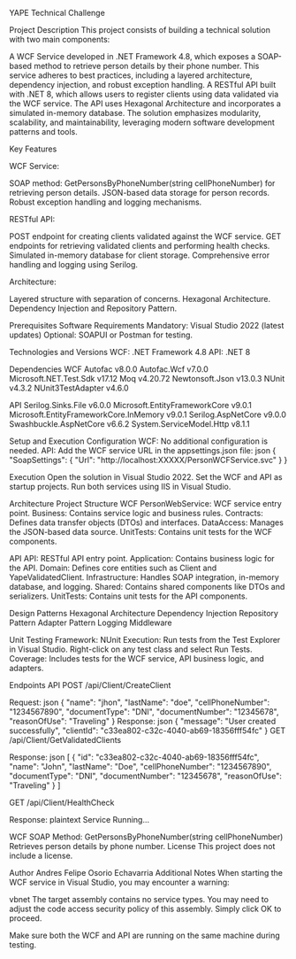 YAPE Technical Challenge

Project Description
This project consists of building a technical solution with two main components:

A WCF Service developed in .NET Framework 4.8, which exposes a SOAP-based method to retrieve person details by their phone number. This service adheres to best practices, including a layered architecture, dependency injection, and robust exception handling.
A RESTful API built with .NET 8, which allows users to register clients using data validated via the WCF service. The API uses Hexagonal Architecture and incorporates a simulated in-memory database.
The solution emphasizes modularity, scalability, and maintainability, leveraging modern software development patterns and tools.

Key Features

WCF Service:

SOAP method: GetPersonsByPhoneNumber(string cellPhoneNumber) for retrieving person details.
JSON-based data storage for person records.
Robust exception handling and logging mechanisms.

RESTful API:

POST endpoint for creating clients validated against the WCF service.
GET endpoints for retrieving validated clients and performing health checks.
Simulated in-memory database for client storage.
Comprehensive error handling and logging using Serilog.

Architecture:

Layered structure with separation of concerns.
Hexagonal Architecture.
Dependency Injection and Repository Pattern.

Prerequisites
Software Requirements
Mandatory:
Visual Studio 2022 (latest updates)
Optional:
SOAPUI or Postman for testing.

Technologies and Versions
WCF: .NET Framework 4.8
API: .NET 8

Dependencies
WCF
Autofac v8.0.0
Autofac.Wcf v7.0.0
Microsoft.NET.Test.Sdk v17.12
Moq v4.20.72
Newtonsoft.Json v13.0.3
NUnit v4.3.2
NUnit3TestAdapter v4.6.0

API
Serilog.Sinks.File v6.0.0
Microsoft.EntityFrameworkCore v9.0.1
Microsoft.EntityFrameworkCore.InMemory v9.0.1
Serilog.AspNetCore v9.0.0
Swashbuckle.AspNetCore v6.6.2
System.ServiceModel.Http v8.1.1

Setup and Execution
Configuration
WCF: No additional configuration is needed.
API: Add the WCF service URL in the appsettings.json file:
json
{
  "SoapSettings": {
    "Url": "http://localhost:XXXXX/PersonWCFService.svc"
  }
}

Execution
Open the solution in Visual Studio 2022.
Set the WCF and API as startup projects.
Run both services using IIS in Visual Studio.

Architecture
Project Structure
WCF
PersonWebService: WCF service entry point.
Business: Contains service logic and business rules.
Contracts: Defines data transfer objects (DTOs) and interfaces.
DataAccess: Manages the JSON-based data source.
UnitTests: Contains unit tests for the WCF components.

API
API: RESTful API entry point.
Application: Contains business logic for the API.
Domain: Defines core entities such as Client and YapeValidatedClient.
Infrastructure: Handles SOAP integration, in-memory database, and logging.
Shared: Contains shared components like DTOs and serializers.
UnitTests: Contains unit tests for the API components.

Design Patterns
Hexagonal Architecture
Dependency Injection
Repository Pattern
Adapter Pattern
Logging Middleware

Unit Testing
Framework: NUnit
Execution:
Run tests from the Test Explorer in Visual Studio.
Right-click on any test class and select Run Tests.
Coverage: Includes tests for the WCF service, API business logic, and adapters.

Endpoints
API
POST /api/Client/CreateClient

Request:
json
{
  "name": "jhon",
  "lastName": "doe",
  "cellPhoneNumber": "1234567890",
  "documentType": "DNI",
  "documentNumber": "12345678",
  "reasonOfUse": "Traveling"
}
Response:
json
{
  "message": "User created successfully",
  "clientId": "c33ea802-c32c-4040-ab69-18356fff54fc"
}
GET /api/Client/GetValidatedClients

Response:
json
[
  {
    "id": "c33ea802-c32c-4040-ab69-18356fff54fc",
    "name": "John",
    "lastName": "Doe",
    "cellPhoneNumber": "1234567890",
    "documentType": "DNI",
    "documentNumber": "12345678",
    "reasonOfUse": "Traveling"
  }
]

GET /api/Client/HealthCheck

Response:
plaintext
Service Running...

WCF
SOAP Method:
GetPersonsByPhoneNumber(string cellPhoneNumber)
Retrieves person details by phone number.
License
This project does not include a license.

Author
Andres Felipe Osorio Echavarria
Additional Notes
When starting the WCF service in Visual Studio, you may encounter a warning:

vbnet
The target assembly contains no service types. You may need to adjust the code access security policy of this assembly.
Simply click OK to proceed.

Make sure both the WCF and API are running on the same machine during testing.